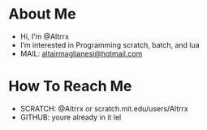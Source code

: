 # About Me
-  Hi, I’m @Altrrx
-  I’m interested in Programming scratch, batch, and lua
-  MAIL: altairmaglianesi@hotmail.com
# How To Reach Me
-  SCRATCH: @Altrrx or scratch.mit.edu/users/Altrrx
-  GITHUB: youre already in it lel

<!---
Altrrx/Altrrx is a ✨ special ✨ repository because its `README.md` (this file) appears on your GitHub profile.
You can click the Preview link to take a look at your changes.
--->
